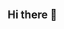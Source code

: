 ## Hi there 👋

<!--
**natsukihamza/natsukihamza** is a ✨ _special_ ✨ repository because its `README.md` (this file) appears on your GitHub profile.

💫 Hakkımda

Merhaba! Ben Hamza 👋
Öğrenciyim ve teknoloji, oyun evrenleri (özellikle FNaF ve OBLIS) ile ilgileniyorum. 🎮
Yazılım dünyasında yeni şeyler öğrenmeyi, kendi projelerimi geliştirmeyi ve hayal gücümü kodlara dönüştürmeyi seviyorum. 💻✨

Şu anda:

🚀 OBLIS adlı gizemli bir evren tasarlıyorum

🧠 Kendi yapay zekamı oluşturmak için HTML, CSS ve JavaScript öğreniyorum

💪 Kendimi hem zihinsel hem fiziksel olarak geliştirme yolculuğundayım

🧩 Siber güvenlik alanında uzmanlaşmak istiyorum



---

🛠️ Kullandığım Teknolojiler

🌐 Web: HTML, CSS, JavaScript
⚙️ Diğer: Git, GitHub, VS Code
📱 İlgi Alanı: Yapay zeka, oyun geliştirme, sistem tasarımı


---

🎮 İlgi Alanlarım

🔦 Korku oyunları (FNaF, Poppy Playtime, OBLIS)

💻 Siber güvenlik

⚙️ Kendi programlama dilimi ve işletim sistemimi geliştirme

🌱 Bitki yetiştirme (örneğin Verda 🌿)

🎥 Yayıncılık ve oyun içerikleri üretme



---

📈 Hedeflerim

🧠 Yazılımda multi insan aşamasına ulaşmak

🕹️ OBLIS evrenini bir oyun haline getirmek

🔐 Siber güvenlikte uzman olmak

🤖 Kendi yapay zekamı tamamlamak



---

📫 Bana Ulaşın

📧 Henüz profesyonel e-postam yok ama yakında geliyor!
💬 İstersen projelerim hakkında konuşabiliriz veya birlikte bir şeyler geliştirebiliriz 😄
tiktok and instagram : syurgee
